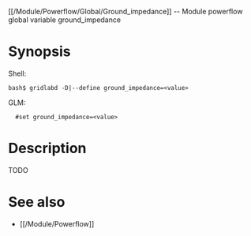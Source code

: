 [[/Module/Powerflow/Global/Ground_impedance]] -- Module powerflow global variable ground_impedance

# Synopsis

Shell:

~~~
bash$ gridlabd -D|--define ground_impedance=<value>
~~~

GLM:

~~~
  #set ground_impedance=<value>
~~~

# Description

TODO

# See also

* [[/Module/Powerflow]]
